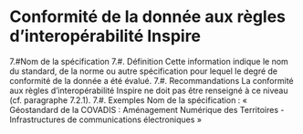 
<!-- Begin @data_dq_inspireconformities_specification.md -->

# Conformité de la donnée aux règles d’interopérabilité Inspire
7.#Nom de la spécification
7.#. Définition
Cette information indique le nom du standard, de la norme ou autre spécification pour lequel le degré de conformité de la donnée a été évalué.
7.#. Recommandations
La conformité aux règles d’interopérabilité Inspire ne doit pas être renseigné à ce niveau (cf. paragraphe 7.2.1).
7.#. Exemples
Nom de la spécification : « Géostandard de la COVADIS : Aménagement Numérique des Territoires - Infrastructures de communications électroniques »

<!-- End @data_dq_inspireconformities_specification.md -->

